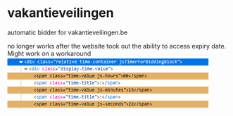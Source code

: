 # vakantieveilingen
automatic bidder for vakantieveilingen.be

no longer works after the website took out the ability to access expiry date. 
Might work on a workaround
<br>
![Screenshot](Screenshot_bottleneck.png)
